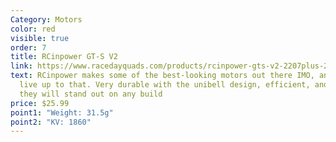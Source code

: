 ```yaml
---
Category: Motors
color: red
visible: true
order: 7
title: RCinpower GT-S V2
link: https://www.racedayquads.com/products/rcinpower-gts-v2-2207plus-2207-5-1860kv-motor?keyword=RCinpower%202207
text: RCinpower makes some of the best-looking motors out there IMO, and these
  live up to that. Very durable with the unibell design, efficient, and strong,
  they will stand out on any build
price: $25.99
point1: "Weight: 31.5g"
point2: "KV: 1860"
---
```

